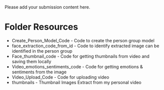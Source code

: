 Please add your submission content here.

# Folder  Resources
- Create_Person_Model_Code - Code to create the person group model
- face_extraction_code_from_id - Code to identify extracted image can be identified in the person group  
- Face_thumbnail_code - Code for getting thumbnails from video and saving them locally
- Video_emotions_sentiments_code - Code for getting emotions & sentiments from the image
- Video_Upload_Code - Code for uploading video 
- thumbnails - Thumbnail Images Extract from my personal video